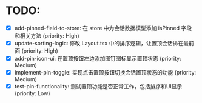 # TODO:

- [x] add-pinned-field-to-store: 在 store 中为会话数据模型添加 isPinned 字段和相关方法 (priority: High)
- [x] update-sorting-logic: 修改 Layout.tsx 中的排序逻辑，让置顶会话排在最前面 (priority: High)
- [x] add-pin-icon-ui: 在置顶按钮左边添加图钉图标显示置顶状态 (priority: Medium)
- [x] implement-pin-toggle: 实现点击置顶按钮切换会话置顶状态的功能 (priority: Medium)
- [x] test-pin-functionality: 测试置顶功能是否正常工作，包括排序和UI显示 (priority: Low)
